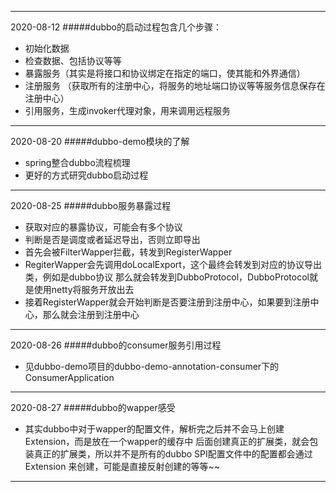 ---------------
2020-08-12
#####dubbo的启动过程包含几个步骤：
+ 初始化数据
+ 检查数据、包括协议等等
+ 暴露服务（其实是将接口和协议绑定在指定的端口，使其能和外界通信）
+ 注册服务 （获取所有的注册中心，将服务的地址端口协议等等服务信息保存在注册中心）
+ 引用服务，生成invoker代理对象，用来调用远程服务
---------------------
2020-08-20
#####dubbo-demo模块的了解
+ spring整合dubbo流程梳理
+ 更好的方式研究dubbo启动过程
---------------------
2020-08-25
#####dubbo服务暴露过程
+ 获取对应的暴露协议，可能会有多个协议
+ 判断是否是调度或者延迟导出，否则立即导出
+ 首先会被FilterWapper拦截，转发到RegisterWapper
+ RegiterWapper会先调用doLocalExport，这个最终会转发到对应的协议导出类，例如是dubbo协议
  那么就会转发到DubboProtocol，DubboProtocol就是使用netty将服务开放出去
+ 接着RegisterWapper就会开始判断是否要注册到注册中心，如果要到注册中心，那么就会注册到注册中心
-------------------- 
2020-08-26
#####dubbo的consumer服务引用过程
+ 见dubbo-demo项目的dubbo-demo-annotation-consumer下的ConsumerApplication
--------------------
2020-08-27
#####dubbo的wapper感受
+ 其实dubbo中对于wapper的配置文件，解析完之后并不会马上创建Extension，而是放在一个wapper的缓存中
  后面创建真正的扩展类，就会包装真正的扩展类，所以并不是所有的dubbo SPI配置文件中的配置都会通过Extension
  来创建，可能是直接反射创建的等等~~
--------------------